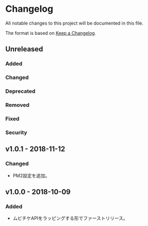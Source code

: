 # Changelog

All notable changes to this project will be documented in this file.

The format is based on [Keep a Changelog](http://keepachangelog.com/).

## Unreleased

### Added

### Changed

### Deprecated

### Removed

### Fixed

### Security

## v1.0.1 - 2018-11-12

### Changed

- PM2設定を追加。

## v1.0.0 - 2018-10-09

### Added

- ムビチケAPIをラッピングする形でファーストリリース。
